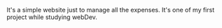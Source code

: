 It's a simple website just to manage all the expenses. It's one of my first project while studying webDev.
            